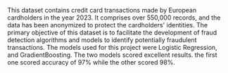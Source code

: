 This dataset contains credit card transactions made by European cardholders in the year 2023. It comprises over 550,000 records, and the data has been anonymized to protect the cardholders' identities. The primary objective of this dataset is to facilitate the development of fraud detection algorithms and models to identify potentially fraudulent transactions. The models used for this project were Logistic Regression, and GradientBoosting. The two models scored excellent results. the first one scored accuracy of 97% while the other scored 98%.
